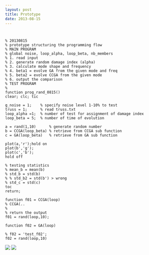 ```yaml
---
layout: post
title: Prototype
date: 2013-08-15
---
```


<pre><code>

% 20130815
% prototype structuring the programming flow
% MAIN PROGRAM
% global noise, loop_alpha, loop_beta, nb_members
% 1. read input
% 2. generate random damage index (alpha)
% 3. calculate mode shape and frequency
% 4. beta1 = evolve GA from the given mode and freq
% 5. beta2 = evolve CCGA from the given mode
% 6. output the comparison
% TEST PROGRAM
%
function prog_rand_0815()
clear; clc; tic

g_noise = 1;    % specify noise level 1-10% to test
truss = 1;      % read truss.txt
loop_alpha =1;  % number of test for assignment of damage index
loop_beta = 5;  % number of time of evolution

a = rand(1,10)      % generate random number
b = CCGA(loop_beta) % retrieve from CCGA sub function
c = GA(loop_beta)   % retrieve from GA sub function

plot(a,'r');hold on
plot(b','g');
plot(c','b');
hold off

% testing statistics
% mean_b = mean(b)
% std_b = std(b)
% % std_b2 = std(b') > wrong
% std_c = std(c)
toc
return;

function f01 = CCGA(loop)
% CCGA(..
%  
% return the output
f01 = rand(loop,10);

function f02 = GA(loop)

% f02 = 'test_f02';
f02 = rand(loop,10)
</code></pre>

<img src="http://vibration.ximplex.info/_/rsrc/1376557090371/notes/20130815prototype/20130815_fig1.png" />

<img src="http://vibration.ximplex.info/_/rsrc/1376557090401/notes/20130815prototype/20130815_fig2.png" />
